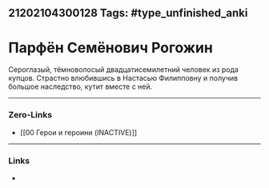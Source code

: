 21202104300128
Tags: #type_unfinished_anki 
---
# Парфён Семёнович Рогожин

  Сероглазый, тёмноволосый двадцатисемилетний человек из рода купцов. Страстно влюбившись в Настасью Филипповну и получив большое наследство, кутит вместе с ней.

---
### Zero-Links
- [[00 Герои и героини (INACTIVE)]]
---
### Links
-